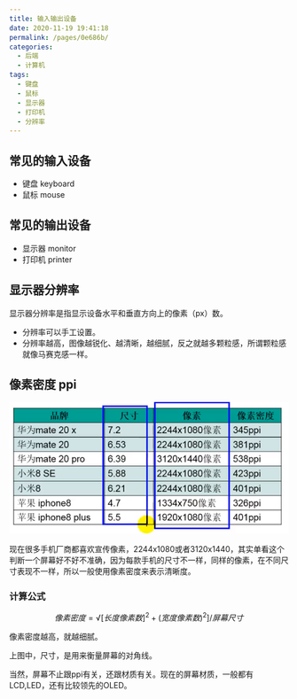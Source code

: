 ```yaml
---
title: 输入输出设备
date: 2020-11-19 19:41:18
permalink: /pages/0e686b/
categories:
  - 后端
  - 计算机
tags:
  - 键盘
  - 鼠标
  - 显示器
  - 打印机
  - 分辨率
---
```








## 常见的输入设备

- 键盘 keyboard
- 鼠标 mouse

## 常见的输出设备

- 显示器 monitor
- 打印机 printer

## 显示器分辨率

显示器分辨率是指显示设备水平和垂直方向上的像素（px）数。

- 分辨率可以手工设置。
- 分辨率越高，图像越锐化、越清晰，越细腻，反之就越多颗粒感，所谓颗粒感就像马赛克感一样。



## 像素密度 ppi

![image-20201119195338879](https://raw.githubusercontent.com/SaulJWu/images/main/20201119195338.png)

现在很多手机厂商都喜欢宣传像素，2244x1080或者3120x1440，其实单看这个判断一个屏幕好不好不准确，因为每款手机的尺寸不一样，同样的像素，在不同尺寸表现不一样，所以一般使用像素密度来表示清晰度。



### 计算公式

$$
像素密度=√[长度像素数]^2+(宽度像素数)^2]/屏幕尺寸
$$


像素密度越高，就越细腻。



上图中，尺寸，是用来衡量屏幕的对角线。

当然，屏幕不止跟ppi有关，还跟材质有关。现在的屏幕材质，一般都有LCD,LED，还有比较领先的OLED。

